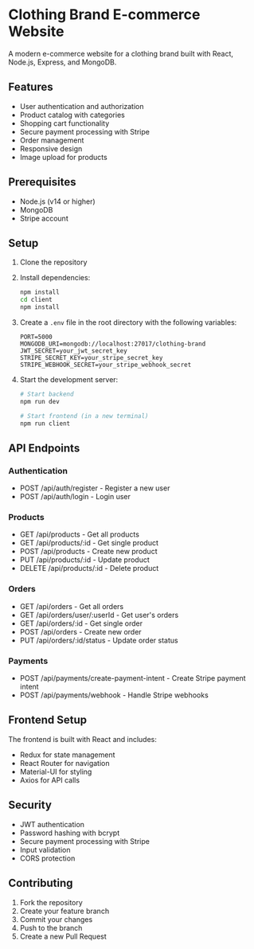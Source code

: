# Clothing Brand E-commerce Website

A modern e-commerce website for a clothing brand built with React, Node.js, Express, and MongoDB.

## Features

- User authentication and authorization
- Product catalog with categories
- Shopping cart functionality
- Secure payment processing with Stripe
- Order management
- Responsive design
- Image upload for products

## Prerequisites

- Node.js (v14 or higher)
- MongoDB
- Stripe account

## Setup

1. Clone the repository
2. Install dependencies:
   ```bash
   npm install
   cd client
   npm install
   ```

3. Create a `.env` file in the root directory with the following variables:
   ```
   PORT=5000
   MONGODB_URI=mongodb://localhost:27017/clothing-brand
   JWT_SECRET=your_jwt_secret_key
   STRIPE_SECRET_KEY=your_stripe_secret_key
   STRIPE_WEBHOOK_SECRET=your_stripe_webhook_secret
   ```

4. Start the development server:
   ```bash
   # Start backend
   npm run dev

   # Start frontend (in a new terminal)
   npm run client
   ```

## API Endpoints

### Authentication
- POST /api/auth/register - Register a new user
- POST /api/auth/login - Login user

### Products
- GET /api/products - Get all products
- GET /api/products/:id - Get single product
- POST /api/products - Create new product
- PUT /api/products/:id - Update product
- DELETE /api/products/:id - Delete product

### Orders
- GET /api/orders - Get all orders
- GET /api/orders/user/:userId - Get user's orders
- GET /api/orders/:id - Get single order
- POST /api/orders - Create new order
- PUT /api/orders/:id/status - Update order status

### Payments
- POST /api/payments/create-payment-intent - Create Stripe payment intent
- POST /api/payments/webhook - Handle Stripe webhooks

## Frontend Setup

The frontend is built with React and includes:
- Redux for state management
- React Router for navigation
- Material-UI for styling
- Axios for API calls

## Security

- JWT authentication
- Password hashing with bcrypt
- Secure payment processing with Stripe
- Input validation
- CORS protection

## Contributing

1. Fork the repository
2. Create your feature branch
3. Commit your changes
4. Push to the branch
5. Create a new Pull Request 